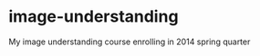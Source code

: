image-understanding
===================

My image understanding course enrolling in 2014 spring quarter
